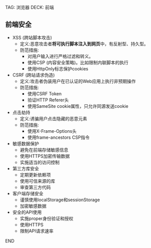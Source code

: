 TAG: 浏览器
DECK: 前端
## 前端安全
- XSS (跨站脚本攻击)
    - 定义:恶意攻击者**将可执行脚本注入到网页**中，有反射型、持久型。
    - 防范措施:
        - 对用户输入进行严格过滤和转义。
        - 使用CSP (内容安全策略)。比如限制内联脚本的执行
        - 使用HttpOnly标志保护cookies
- CSRF (跨站请求伪造)
    - 定义:攻击者伪装用户在已认证的Web应用上执行非预期操作
    - 防范措施:
        - 使用CSRF Token
        - 验证HTTP Referer头
        - 使用SameSite cookie属性，只允许同源发送cookie
- 点击劫持
    - 定义:诱骗用户点击隐藏的恶意元素
    - 防范措施:
        - 使用X-Frame-Options头
        - 使用frame-ancestors CSP指令
- 敏感数据保护
    - 避免在前端存储敏感信息
    - 使用HTTPS加密传输数据
    - 实施适当的访问控制
- 第三方库安全
    - 定期更新依赖项
    - 使用可信来源的库
    - 审查第三方代码
- 客户端存储安全
    - 谨慎使用localStorage和sessionStorage
    - 加密敏感数据
- 安全的API使用
    - 实施proper身份验证和授权
    - 使用HTTPS
    - 限制API请求速率


END
<!--ID: 1728544069861-->
